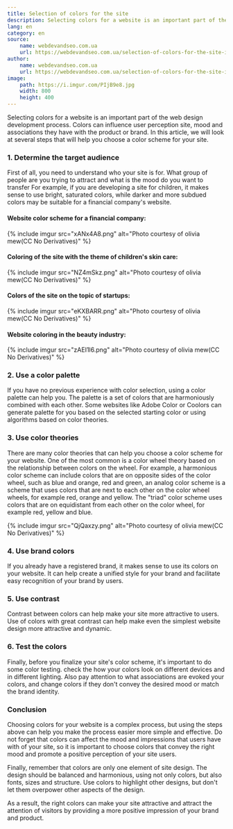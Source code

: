 ```yaml
---
title: Selection of colors for the site
description: Selecting colors for a website is an important part of the web design development process. Colors can influence a site user's perception, mood, and associations they have with a product or brand.
lang: en
category: en
source:
    name: webdevandseo.com.ua
    url: https://webdevandseo.com.ua/selection-of-colors-for-the-site-in-2023/
author:
    name: webdevandseo.com.ua
    url: https://webdevandseo.com.ua/selection-of-colors-for-the-site-in-2023/
image:
    path: https://i.imgur.com/PIjB9e8.jpg
    width: 800
    height: 400
---
```


Selecting colors for a website is an important part of the web design development process. Colors can influence user 
perception site, mood and associations they have with the product or brand. In this article, we will look at several steps 
that will help you choose a color scheme for your site.

### 1. Determine the target audience

First of all, you need to understand who your site is for. What group of people are you trying to attract and what is the 
mood do you want to transfer For example, if you are developing a site for children, it makes sense to use bright, saturated 
colors, while darker and more subdued colors may be suitable for a financial company's website.

#### Website color scheme for a financial company:

{% include imgur src="xANx4A8.png" alt="Photo courtesy of olivia mew(CC No Derivatives)" %}

#### Coloring of the site with the theme of children's skin care:

{% include imgur src="NZ4mSkz.png" alt="Photo courtesy of olivia mew(CC No Derivatives)" %}

#### Colors of the site on the topic of startups:

{% include imgur src="eKXBARR.png" alt="Photo courtesy of olivia mew(CC No Derivatives)" %}

#### Website coloring in the beauty industry:

{% include imgur src="zAEI1l6.png" alt="Photo courtesy of olivia mew(CC No Derivatives)" %}

### 2. Use a color palette

If you have no previous experience with color selection, using a color palette can help you. The palette is a set of colors 
that are harmoniously combined with each other. Some websites like Adobe Color or Coolors can generate palette for you 
based on the selected starting color or using algorithms based on color theories.

### 3. Use color theories

There are many color theories that can help you choose a color scheme for your website. One of the most common is a color 
wheel theory based on the relationship between colors on the wheel. For example, a harmonious color scheme can include 
colors that are on opposite sides of the color wheel, such as blue and orange, red and green, an analog color scheme is 
a scheme that uses colors that are next to each other on the color wheel wheels, for example red, orange and yellow. The 
"triad" color scheme uses colors that are on equidistant from each other on the color wheel, for example red, yellow and 
blue.

{% include imgur src="QjQaxzy.png" alt="Photo courtesy of olivia mew(CC No Derivatives)" %}

### 4. Use brand colors

If you already have a registered brand, it makes sense to use its colors on your website. It can help create a unified 
style for your brand and facilitate easy recognition of your brand by users.

### 5. Use contrast

Contrast between colors can help make your site more attractive to users. Use of colors with great contrast can help make 
even the simplest website design more attractive and dynamic.

### 6. Test the colors

Finally, before you finalize your site's color scheme, it's important to do some color testing. check the how your colors 
look on different devices and in different lighting. Also pay attention to what associations are evoked your colors, and 
change colors if they don't convey the desired mood or match the brand identity.

### Conclusion

Choosing colors for your website is a complex process, but using the steps above can help you make the process easier
more simple and effective. Do not forget that colors can affect the mood and impressions that users have with of your site, 
so it is important to choose colors that convey the right mood and promote a positive perception of your site users.

Finally, remember that colors are only one element of site design. The design should be balanced and harmonious, using 
not only colors, but also fonts, sizes and structure. Use colors to highlight other designs, but don't let them overpower 
other aspects of the design.

As a result, the right colors can make your site attractive and attract the attention of visitors by providing a more 
positive impression of your brand and product.
